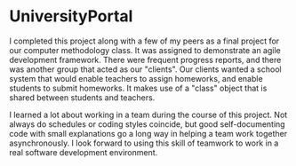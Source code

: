 # UniversityPortal
I completed this project along with a few of my peers as a final project for our computer methodology class.
It was assigned to demonstrate an agile development framework. There were frequent progress reports, and there was another group that acted as our "clients".
Our clients wanted a school system that would enable teachers to assign homeworks, and enable students to submit homeworks. It makes use of a "class" object that is shared between students and teachers.

I learned a lot about working in a team during the course of this project. Not always do schedules or coding styles coincide, but good self-documenting code with small explanations go a long way in helping a team work together asynchronously.
I look forward to using this skill of teamwork to work in a real software development environment.
